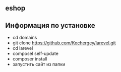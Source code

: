 ## eshop
## Информация по установке

- cd domains
- git clone https://github.com/Kochergey/larevel.git
- cd larevel
- composel self-update
- composer install
- запустить сайт из папки